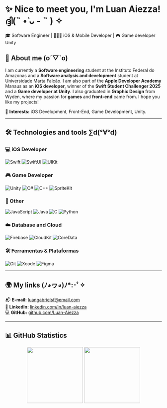 # ✨ Nice to meet you, I'm Luan Aiezza! ദ്ദി(˵ •̀ ᴗ - ˵ ) ✧
🎓 Software Engineer | 👨🏻‍💻 iOS & Mobile Developer | 🎮 Game developer Unity

## 📌 About me (o´▽`o)	
I am currently a **Software engineering** student at the Instituto Federal do Amazonas and a **Software analysis and development** student at Universidade Marta Falcão. I am also part of the **Apple Developer Academy** Manaus as an **iOS developer**, winner of the **Swift Student Challenger 2025** and a **Game developer at Unity**. I also graduated in **Graphic Design** from Wyden, where my passion for **games** and **front-end** came from. I hope you like my projects!

🎯 **Interests:** iOS Development, Front-End, Game Development, Unity.  

---

## 🛠️ Technologies and tools ∑d(°∀°d)

### 💻 iOS Developer
![Swift](https://img.shields.io/badge/Swift-F05138?style=for-the-badge&logo=swift&logoColor=white) ![SwiftUI](https://img.shields.io/badge/SwiftUI-007AFF?style=for-the-badge&logo=swift&logoColor=white) ![UIKit](https://img.shields.io/badge/UIKit-2396F3?style=for-the-badge&logo=apple&logoColor=white)

### 🎮 Game Developer
![Unity](https://img.shields.io/badge/unity-%23000000.svg?style=for-the-badge&logo=unity&logoColor=white) ![C#](https://img.shields.io/badge/c%23-%23239120.svg?style=for-the-badge&logo=csharp&logoColor=white) ![C++](https://img.shields.io/badge/c++-%2300599C.svg?style=for-the-badge&logo=c%2B%2B&logoColor=white) ![SpriteKit](https://img.shields.io/badge/SpriteKit-000000?style=for-the-badge&logo=apple&logoColor=white)

### 📱 Other

![JavaScript](https://img.shields.io/badge/JavaScript-F7DF1E?style=for-the-badge&logo=javascript&logoColor=black) ![Java](https://img.shields.io/badge/Java-007396?style=for-the-badge&logo=java&logoColor=white) ![C](https://img.shields.io/badge/C-A8B9CC?style=for-the-badge&logo=c&logoColor=white) ![Python](https://img.shields.io/badge/Python-3776AB?style=for-the-badge&logo=python&logoColor=white)

### ☁️ Database and Cloud
![Firebase](https://img.shields.io/badge/Firebase-FFCA28?style=for-the-badge&logo=firebase&logoColor=black) ![CloudKit](https://img.shields.io/badge/CloudKit-157EFB?style=for-the-badge&logo=icloud&logoColor=white) ![CoreData](https://img.shields.io/badge/CoreData-2566E5?style=for-the-badge&logo=database&logoColor=white)

### 🛠️ Ferramentas & Plataformas
![Git](https://img.shields.io/badge/Git-F05032?style=for-the-badge&logo=git&logoColor=white) ![Xcode](https://img.shields.io/badge/Xcode-147EFB?style=for-the-badge&logo=xcode&logoColor=white) ![Figma](https://img.shields.io/badge/Figma-F24E1E?style=for-the-badge&logo=figma&logoColor=white) 

---

## 🌍 My links (ﾉ◕ヮ◕)ﾉ*:･ﾟ✧	

📬 **E-mail:** [luangabrielsf@email.com](mailto:luangabrielsf@email.com)  
🔗 **LinkedIn:** [linkedin.com/in/luan-aiezza](https://linkedin.com/in/luan-aiezza)  
💻 **GitHub:** [github.com/Luan-Aiezza](https://github.com/Luan-Aiezza)  

---

## 📊 GitHub Statistics

<div align="center">
  <img height="180em" src="https://github-readme-stats.vercel.app/api?username=samuelcoelhoam&show_icons=true&theme=tokyonight&include_all_commits=true&count_private=true"/>
  <img height="180em" src="https://github-readme-stats.vercel.app/api/top-langs/?username=Luan-Aiezza&layout=compact&langs_count=7&theme=tokyonight"/>
</div>
